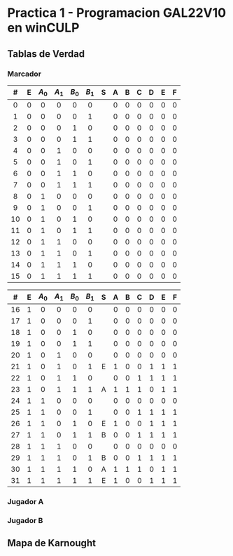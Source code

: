 # Practica 1 - Programacion GAL22V10 en winCULP

## Tablas de Verdad

### Marcador

|  #  |  E  | $A_0$ | $A_1$ | $B_0$ | $B_1$ |  S  |  A  |  B  |  C  |  D  |  E  |  F  |
| :-: | :-: | :---: | :---: | :---: | :---: | :-: | :-: | :-: | :-: | :-: | :-: | :-: |
|  0  |  0  |   0   |   0   |   0   |   0   |     |  0  |  0  |  0  |  0  |  0  |  0  |
|  1  |  0  |   0   |   0   |   0   |   1   |     |  0  |  0  |  0  |  0  |  0  |  0  |
|  2  |  0  |   0   |   0   |   1   |   0   |     |  0  |  0  |  0  |  0  |  0  |  0  |
|  3  |  0  |   0   |   0   |   1   |   1   |     |  0  |  0  |  0  |  0  |  0  |  0  |
|  4  |  0  |   0   |   1   |   0   |   0   |     |  0  |  0  |  0  |  0  |  0  |  0  |
|  5  |  0  |   0   |   1   |   0   |   1   |     |  0  |  0  |  0  |  0  |  0  |  0  |
|  6  |  0  |   0   |   1   |   1   |   0   |     |  0  |  0  |  0  |  0  |  0  |  0  |
|  7  |  0  |   0   |   1   |   1   |   1   |     |  0  |  0  |  0  |  0  |  0  |  0  |
|  8  |  0  |   1   |   0   |   0   |   0   |     |  0  |  0  |  0  |  0  |  0  |  0  |
|  9  |  0  |   1   |   0   |   0   |   1   |     |  0  |  0  |  0  |  0  |  0  |  0  |
| 10  |  0  |   1   |   0   |   1   |   0   |     |  0  |  0  |  0  |  0  |  0  |  0  |
| 11  |  0  |   1   |   0   |   1   |   1   |     |  0  |  0  |  0  |  0  |  0  |  0  |
| 12  |  0  |   1   |   1   |   0   |   0   |     |  0  |  0  |  0  |  0  |  0  |  0  |
| 13  |  0  |   1   |   1   |   0   |   1   |     |  0  |  0  |  0  |  0  |  0  |  0  |
| 14  |  0  |   1   |   1   |   1   |   0   |     |  0  |  0  |  0  |  0  |  0  |  0  |
| 15  |  0  |   1   |   1   |   1   |   1   |     |  0  |  0  |  0  |  0  |  0  |  0  |

|  #  |  E  | $A_0$ | $A_1$ | $B_0$ | $B_1$ |  S  |  A  |  B  |  C  |  D  |  E  |  F  |
| :-: | :-: | :---: | :---: | :---: | :---: | :-: | :-: | :-: | :-: | :-: | :-: | :-: |
| 16  |  1  |   0   |   0   |   0   |   0   |     |  0  |  0  |  0  |  0  |  0  |  0  |
| 17  |  1  |   0   |   0   |   0   |   1   |     |  0  |  0  |  0  |  0  |  0  |  0  |
| 18  |  1  |   0   |   0   |   1   |   0   |     |  0  |  0  |  0  |  0  |  0  |  0  |
| 19  |  1  |   0   |   0   |   1   |   1   |     |  0  |  0  |  0  |  0  |  0  |  0  |
| 20  |  1  |   0   |   1   |   0   |   0   |     |  0  |  0  |  0  |  0  |  0  |  0  |
| 21  |  1  |   0   |   1   |   0   |   1   |  E  |  1  |  0  |  0  |  1  |  1  |  1  |
| 22  |  1  |   0   |   1   |   1   |   0   |     |  0  |  0  |  1  |  1  |  1  |  1  |
| 23  |  1  |   0   |   1   |   1   |   1   |  A  |  1  |  1  |  1  |  0  |  1  |  1  |
| 24  |  1  |   1   |   0   |   0   |   0   |     |  0  |  0  |  0  |  0  |  0  |  0  |
| 25  |  1  |   1   |   0   |   0   |   1   |     |  0  |  0  |  1  |  1  |  1  |  1  |
| 26  |  1  |   1   |   0   |   1   |   0   |  E  |  1  |  0  |  0  |  1  |  1  |  1  |
| 27  |  1  |   1   |   0   |   1   |   1   |  B  |  0  |  0  |  1  |  1  |  1  |  1  |
| 28  |  1  |   1   |   1   |   0   |   0   |     |  0  |  0  |  0  |  0  |  0  |  0  |
| 29  |  1  |   1   |   1   |   0   |   1   |  B  |  0  |  0  |  1  |  1  |  1  |  1  |
| 30  |  1  |   1   |   1   |   1   |   0   |  A  |  1  |  1  |  1  |  0  |  1  |  1  |
| 31  |  1  |   1   |   1   |   1   |   1   |  E  |  1  |  0  |  0  |  1  |  1  |  1  |

### Jugador A



### Jugador B
## Mapa de Karnought


